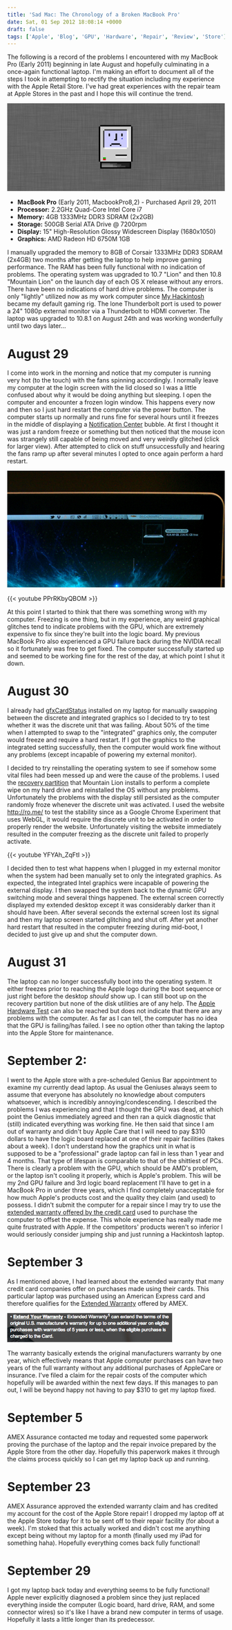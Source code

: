 ```yaml
---
title: 'Sad Mac: The Chronology of a Broken MacBook Pro'
date: Sat, 01 Sep 2012 18:08:14 +0000
draft: false
tags: ['Apple', 'Blog', 'GPU', 'Hardware', 'Repair', 'Review', 'Store']
---
```


The following is a record of the problems I encountered with my MacBook Pro (Early 2011) beginning in late August and hopefully culminating in a once-again functional laptop. I'm making an effort to document all of the steps I took in attempting to rectify the situation including my experience with the Apple Retail Store. I've had great experiences with the repair team at Apple Stores in the past and I hope this will continue the trend.

![Sad-Mac](Sad-Mac.jpg)

* **MacBook Pro** (Early 2011, MacbookPro8,2) - Purchased April 29, 2011
* **Processor:** 2.2GHz Quad-Core Intel Core i7
* **Memory:** 4GB 1333MHz DDR3 SDRAM (2x2GB)
* **Storage:** 500GB Serial ATA Drive @ 7200rpm
* **Display:** 15" High-Resolution Glossy Widescreen Display (1680x1050)
* **Graphics:** AMD Radeon HD 6750M 1GB

I manually upgraded the memory to 8GB of Corsair 1333MHz DDR3 SDRAM (2x4GB) two months after getting the laptop to help improve gaming performance. The RAM has been fully functional with no indication of problems. The operating system was upgraded to 10.7 "Lion" and then 10.8 "Mountain Lion" on the launch day of each OS X release without any errors. There have been no indications of hard drive problems. The computer is only "lightly" utilized now as my work computer since [My Hackintosh](http://www.csullender.com/blog/2012/02/12/the-hackintosh/ "The Hackintosh") became my default gaming rig. The lone Thunderbolt port is used to power a 24" 1080p external monitor via a Thunderbolt to HDMI converter. The laptop was upgraded to 10.8.1 on August 24th and was working wonderfully until two days later... 

# August 29

I come into work in the morning and notice that my computer is running very hot (to the touch) with the fans spinning accordingly. I normally leave my computer at the login screen with the lid closed so I was a little confused about why it would be doing anything but sleeping. I open the computer and encounter a frozen login window. This happens every now and then so I just hard restart the computer via the power button. The computer starts up normally and runs fine for several hours until it freezes in the middle of displaying a [Notification Center](http://www.apple.com/osx/whats-new/features.html#notification) bubble. At first I thought it was just a random freeze or something but then noticed that the mouse icon was strangely still capable of being moved and very weirdly glitched (click for larger view). After attempted to click on stuff unsuccessfully and hearing the fans ramp up after several minutes I opted to once again perform a hard restart.

![Glitched Mouse Cursor with Frozen Desktop](FrozenMouseGlitch.jpg)

{{< youtube PPrRKbyQBOM >}}

At this point I started to think that there was something wrong with my computer. Freezing is one thing, but in my experience, any weird graphical glitches tend to indicate problems with the GPU, which are extremely expensive to fix since they're built into the logic board. My previous MacBook Pro also experienced a GPU failure back during the NVIDIA recall so it fortunately was free to get fixed. The computer successfully started up and seemed to be working fine for the rest of the day, at which point I shut it down.

# August 30

I already had [gfxCardStatus](http://codykrieger.com/gfxCardStatus) installed on my laptop for manually swapping between the discrete and integrated graphics so I decided to try to test whether it was the discrete unit that was failing. About 50% of the time when I attempted to swap to the "integrated" graphics only, the computer would freeze and require a hard restart. If I got the graphics to the integrated setting successfully, then the computer would work fine without any problems (except incapable of powering my external monitor).

I decided to try reinstalling the operating system to see if somehow some vital files had been messed up and were the cause of the problems. I used the [recovery partition](http://support.apple.com/kb/HT4718) that Mountain Lion installs to perform a complete wipe on my hard drive and reinstalled the OS without any problems. Unfortunately the problems with the display still persisted as the computer randomly froze whenever the discrete unit was activated. I used the website http://ro.me/ to test the stability since as a Google Chrome Experiment that uses WebGL, it would require the discrete unit to be activated in order to properly render the website. Unfortunately visiting the website immediately resulted in the computer freezing as the discrete unit failed to properly activate.

{{< youtube YFYAh_ZqFtI >}}

I decided then to test what happens when I plugged in my external monitor when the system had been manually set to only the integrated graphics. As expected, the integrated Intel graphics were incapable of powering the external display. I then swapped the system back to the dynamic GPU switching mode and several things happened. The external screen correctly displayed my extended desktop except it was considerably darker than it should have been. After several seconds the external screen lost its signal and then my laptop screen started glitching and shut off. After yet another hard restart that resulted in the computer freezing during mid-boot, I decided to just give up and shut the computer down.

# August 31

The laptop can no longer successfully boot into the operating system. It either freezes prior to reaching the Apple logo during the boot sequence or just right before the desktop _should_ show up. I can still boot up on the recovery partition but none of the disk utilities are of any help. The [Apple Hardware Test](http://support.apple.com/kb/HT1509) can also be reached but does not indicate that there are any problems with the computer. As far as I can tell, the computer has no idea that the GPU is failing/has failed. I see no option other than taking the laptop into the Apple Store for maintenance. 

# September 2:

I went to the Apple store with a pre-scheduled Genius Bar appointment to examine my currently dead laptop. As usual the Geniuses always seem to assume that everyone has absolutely no knowledge about computers whatsoever, which is incredibly annoying/condescending. I described the problems I was experiencing and that I thought the GPU was dead, at which point the Genius immediately agreed and then ran a quick diagnostic that (still) indicated everything was working fine. He then said that since I am out of warranty and didn't buy Apple Care that I will need to pay $310 dollars to have the logic board replaced at one of their repair facilities (takes about a week). I don't understand how the graphics unit in what is supposed to be a "professional" grade laptop can fail in less than 1 year and 4 months. That type of lifespan is comparable to that of the shittiest of PCs. There is clearly a problem with the GPU, which should be AMD's problem, or the laptop isn't cooling it properly, which is Apple's problem. This will be my 2nd GPU failure and 3rd logic board replacement I'll have to get in a MacBook Pro in under three years, which I find completely unacceptable for how much Apple's products cost and the quality they claim (and used) to possess. I didn't submit the computer for a repair since I may try to use the [extended warranty offered by the credit card](https://www.americanexpress.com/us/content/card-benefits/extended-warranty.html) used to purchase the computer to offset the expense. This whole experience has really made me quite frustrated with Apple. If the competitors' products weren't so inferior I would seriously consider jumping ship and just running a Hackintosh laptop.

# September 3

As I mentioned above, I had learned about the extended warranty that many credit card companies offer on purchases made using their cards. This particular laptop was purchased using an American Express card and therefore qualifies for the [Extended Warranty](https://www.americanexpress.com/us/content/card-benefits/extended-warranty.html) offered by AMEX.

![American Express Extend Your Warranty Card Benefit](warranty.jpg)

The warranty basically extends the original manufacturers warranty by one year, which effectively means that Apple computer purchases can have two years of the full warranty without any additional purchases of AppleCare or insurance. I've filed a claim for the repair costs of the computer which hopefully will be awarded within the next few days. If this manages to pan out, I will be beyond happy not having to pay $310 to get my laptop fixed.

# September 5

AMEX Assurance contacted me today and requested some paperwork proving the purchase of the laptop and the repair invoice prepared by the Apple Store from the other day. Hopefully this paperwork makes it through the claims process quickly so I can get my laptop back up and running.

# September 23

AMEX Assurance approved the extended warranty claim and has credited my account for the cost of the Apple Store repair! I dropped my laptop off at the Apple Store today for it to be sent off to their repair facility (for about a week). I'm stoked that this actually worked and didn't cost me anything except being without my laptop for a month (finally used my iPad for something haha). Hopefully everything comes back fully functional!

# September 29

I got my laptop back today and everything seems to be fully functional! Apple never explicitly diagnosed a problem since they just replaced everything inside the computer (Logic board, hard drive, RAM, and some connector wires) so it's like I have a brand new computer in terms of usage. Hopefully it lasts a little longer than its predecessor.